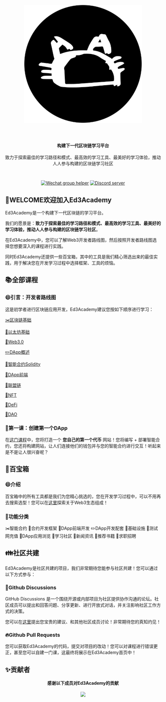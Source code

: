 <div align="center">
  <img src="./docs/image/logo.svg" style="margin: 0 auto 40px;" width="380" />
  <h4 align="center">
    构建下一代区块链学习平台
  </h4>
  <p>致力于探索最佳的学习路径和模式、最高效的学习工具、最美好的学习体验，推动人人参与构建的区块链学习社区
</p>
  <br />
  <p>
    <a href="https://github.com/Ed3Academy/blockchain-courses/blob/feature/add-readme/docs/image/wechat_invite.png"><img alt="Wechat group helper" src="https://img.shields.io/static/v1?&label=&logo=wechat&message=wechat group&color=brightgreen&logoColor=white"></a>
    <a href="https://discord.com/invite/Y3NJHRrEg4"><img src="https://img.shields.io/discord/1069083554656555098?color=5865F2&logo=discord&logoColor=white&label=discord" alt="Discord server" /></a>
  </p>
</div>

## 👋WELCOME欢迎加入Ed3Academy

Ed3Academy是一个构建下一代区块链的学习平台。

我们的愿景是：**致力于探索最佳的学习路径和模式、最高效的学习工具、最美好的学习体验，推动人人参与构建的区块链学习社区**。

在Ed3Academy中，您可以了解Web3开发者路线图，然后按照开发者路线图选择您想要深入的课程进行实践。

同时Ed3Academy还提供一些百宝箱，其中的工具是我们精心筛选出来的最佳实践，用于解决您在开发学习过程中选择框架、工具的烦恼。

## 📚全部课程

### 😄引言：开发者路线图

这是初学者进行区块链应用开发，Ed3Academy建议您按如下顺序进行学习：

[✂️区块链基础](https://ed3academy.xyz/course/roadmap/section/blockchain)

[📎以太坊基础](https://ed3academy.xyz/course/roadmap/section/ethereum)

[📏Web3.0](https://ed3academy.xyz/course/roadmap/section/web3.0)

[✏️DApp概述](https://ed3academy.xyz/course/roadmap/section/dapp-overview)

[📐智能合约Solidity](https://ed3academy.xyz/course/roadmap/section/solidity)

[📕DApp前端](https://ed3academy.xyz/course/roadmap/section/dapp-frontend)

[📗联盟链](https://ed3academy.xyz/course/roadmap/section/alliance-chain)

[📘NFT](https://ed3academy.xyz/course/roadmap/section/NFT)

[📙DeFi](https://ed3academy.xyz/course/roadmap/section/DeFi)

[📒DAO](https://ed3academy.xyz/course/roadmap/section/DeFi)

### 🏀第一课：创建第一个DApp

在[这门课程](https://ed3academy.xyz/course/Your_First_Token_DApp/section/Section_1_Lesson_1_Get_Started)中，您将打造一个 **您自己的第一个代币** 网站！您将编写 + 部署智能合约，您还将构建网站，让人们连接他们的钱包并与您的智能合约进行交互！听起来是不是让人很兴奋呢？

## 📁百宝箱

### 😄介绍

百宝箱中的所有工具都是我们为您精心挑选的，您在开发学习过程中，可以不用再去搜索选型！您可以在[这里](https://ed3academy.xyz/navigator)探索关于Web3生态组成！

### 🎉功能分类

✂️智能合约
📎合约开发框架
📏DApp前端开发
✏️DApp开发配套
📐基础设施
📕测试网充值
📗DApp应用浏览
📘学习社区
📙新闻资讯
📓推荐书籍
📒求职招聘

## 👪社区共建

Ed3Academy是社区共建的项目，我们非常期待您能参与社区共建！您可以通过以下方式参与：

### 🤝Github Discussions

GitHub Discussions 是一个围绕开源或内部项目为社区提供协作沟通的论坛。社区成员可以提出和回答问题、分享更新、进行开放式对话，并关注影响社区工作方式的决策。

您可以在[这里](https://github.com/orgs/Ed3Academy/discussions)提出您宝贵的建议、和其他社区成员讨论！非常期待您的真知灼见！

### 🔥Github Pull Requests

您可以获取Ed3Academy的代码，提交对项目的改动！您可以对课程进行错误更正，甚至您可以自建一门课，这最终将展示在Ed3Academy首页中！

## ✨贡献者

<div align="center">
  <h4 align="center">
    感谢以下成员对Ed3Academy的贡献
  </h4>
  <a href = "https://github.com/Ed3Academy/blockchain-courses/graphs/contributors">
    <img src = "https://contrib.rocks/image?repo=Ed3Academy/blockchain-courses&max=200"/>
  </a>
</div>
